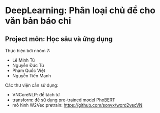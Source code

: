 # DeepLearning: Phân loại chủ đề cho văn bản báo chi
## Project môn: Học sâu và ứng dụng
Thực hiện bởi nhóm 7:
- Lê Minh Tú
- Nguyễn Đức Tú
- Phạm Quốc Việt
- Nguyễn Tiến Mạnh

Các thư viện cần sử dụng:
- VNCoreNLP: để tách từ
- transform: để sử dụng pre-trained model PhoBERT
- mô hình W2Vec pretrain: https://github.com/sonvx/word2vecVN
